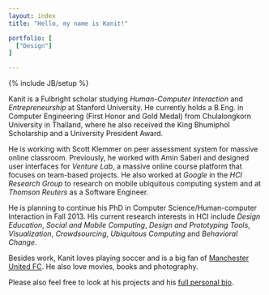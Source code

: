 ```yaml
---
layout: index
title: "Hello, my name is Kanit!"

portfolio: [
  ["Design"]
]

---
```

{% include JB/setup %}

Kanit is a Fulbright scholar studying *Human-Computer Interaction* and *Entrepreneurship* at Stanford University.  He currently holds a B.Eng. in Computer Engineering (First Honor and Gold Medal) from Chulalongkorn University in Thailand, where he also received the King Bhumiphol Scholarship and a University President Award.

He is working with Scott Klemmer on peer assessment system for massive online classroom.  Previously, he worked with Amin Saberi and designed user interfaces for *Venture Lab*, a massive online course platform that focuses on team-based projects.  He also worked at *Google* in the *HCI Research Group* to research on mobile ubiquitous computing system and at *Thomson Reuters* as a Software Engineer.

He is planning to continue his PhD in Computer Science/Human-computer Interaction in Fall 2013.  His current research interests in HCI include  *Design Education*, *Social and Mobile Computing*, *Design and
Prototyping Tools*, *Visualization*, *Crowdsourcing*, *Ubiquitous Computing* and *Behavioral Change*.

Besides work, Kanit loves playing soccer and is a big fan of [Manchester United FC](http://www.manutd.com]).  He also love movies, books and photography.  <!--He also blogs both in [English](/blogs.html) and [Thai](http://blog.yellowpigz.com).-->


Please also feel free to look at his projects and his [full personal bio](/bio.html).
